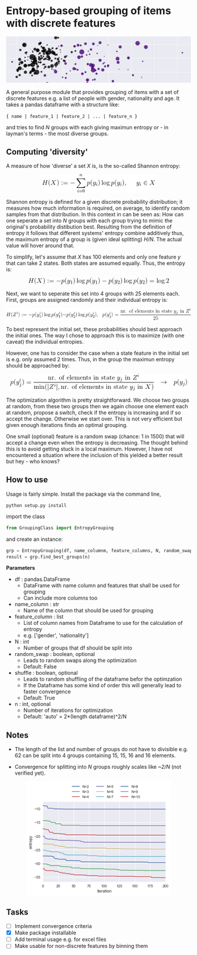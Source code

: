 # Entropy-based grouping of items with discrete features 


<p align="center">
  <img src="https://github.com/faboo8/ontology-matching/blob/master/media/0.jpg" alt="sign"/>
</p>

A general purpose module that provides grouping of items with a set of discrete features e.g. a list of people with gender, nationality and age. It takes a pandas dataframe with a structure like: 

`{ name | feature_1 | feature_2 | ... | feature_n } `

and tries to find *N* groups with each giving maximun entropy or - in layman's terms - the most diverse groups.


## Computing 'diversity'

A measure of how 'diverse' a set *X* is, is the so-called Shannon entropy:

<p align="center">
  <img src="https://github.com/faboo8/max_entropy_grouper/blob/master/media/entropy_general.gif" alt="eq1"/>
</p>

Shannon entropy is defined for a given discrete probability distribution; it measures how much information is required, on average, to identify random samples from that distribution. In this context in can be seen as: How can one seperate a set into *N* groups with each group trying to mimic the original's probability distibution best. Resulting from the definition of entropy it follows that different systems' entropy combine additively thus, the maximum entropy of a group is (given ideal splitting) *H/N*. The actual value will hover around that.

To simplify, let's assume that *X* has 100 elements and only one feature *y* that can take 2 states. Both states are assumed equally. Thus, the entropy is:

<p align="center">
  <img src="https://github.com/faboo8/max_entropy_grouper/blob/master/media/entr_ex.gif" alt="eq2"/>
</p>

Next, we want to seperate this set into 4 groups with 25 elements each. First, groups are assigned randomly and their individual entropy is:

<p align="center">
  <img src="https://github.com/faboo8/max_entropy_grouper/blob/master/media/entr_ex2.gif" alt="eq3"/>
</p>

To best represent the initial set, these probabilities should best approach the initial ones. The way I chose to approach this is to maximize (with one caveat) the individual entropies. 

However, one has to consider the case when a state feature in the initial set is e.g. only assumed 2 times. Thus, in the group the maximun entropy should be approached by:

<p align="center">
  <img src="https://github.com/faboo8/max_entropy_grouper/blob/master/media/entr_spec.gif" alt="eq4"/>
</p>

The optimization algorithm is pretty straightforward. We choose two groups at random, from these two groups then we again choose one element each at random, propose a switch, check if the entropy is increasing and if so accept the change. Otherwise we start over. This is not very efficient but given enough iterations finds an optimal grouping. 

One small (optional) feature is a random swap (chance: 1 in 1500) that will accept a change even when the entropy is decreasing. The thought behind this is to avoid getting stuck in a local maximum. However, I have not encountered a situation where the inclusion of this yielded a better result but hey - who knows? 


## How to use

Usage is fairly simple. Install the package via the command line,
```
python setup.py install
```

import the class

```python
from GroupingClass import EntropyGrouping 
```

and create an instance:

```python
grp = EntropyGrouping(df, name_columnm, feature_columns, N, random_swap, shuffle)
result = grp.find_best_groups(n)
```
**Parameters**
* df  : pandas.DataFrame  
    - DataFrame with name column and features that shall be used for grouping
    - Can include more columns too
* name_column  : str 
    - Name of the column that should be used for grouping
* feature_column  : list 
    - List of column names from Dataframe to use for the calculation of entropy
    - e.g. ['gender', 'nationality']
* N  : int
    - Number of groups that df should be split into
* random_swap  : boolean, optional
    - Leads to random swaps along the optimization
    - Default: False
* shuffle  : boolean, optional
    - Leads to random shuffling of the dataframe befor the optimzation
    - If the Dataframe has some kind of order this will generally lead to faster convergence
    - Default: True
* n  : int, optional
    - Number of iterations for optimization
    - Default: 'auto' = 2*(length dataframe)^2/N
    
## Notes

- The length of the list and number of groups do not have to divisible e.g. 62 can be split into 4 groups containing 15, 15, 16 and 16 elements. 

- Convergence for splitting into *N* groups roughly scales like *~2/N* (not verified yet).

<p align="center">
  <img src="https://github.com/faboo8/max_entropy_grouper/blob/master/media/bmk.png" alt="bmk"/>
</p>


## Tasks

- [ ] Implement convergence criteria
- [x] Make package installable
- [ ] Add terminal usage e.g. for excel files
- [ ] Make usable for non-discrete features by binning them
